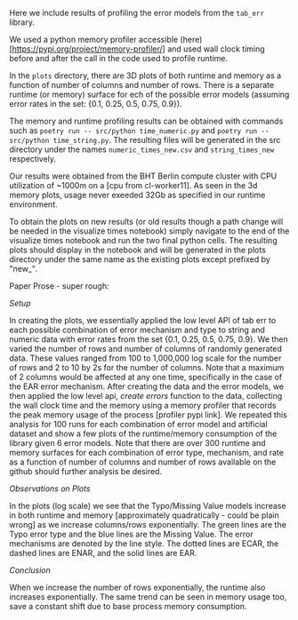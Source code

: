 Here we include results of profiling the error models from the `tab_err` library.

We used a python memory profiler accessible (here)[https://pypi.org/project/memory-profiler/] and used wall clock timing before and after the call in the code used to profile runtime.

In the `plots` directory, there are 3D plots of both runtime and memory as a function of number of columns and number of rows. There is a separate runtime (or memory) surface for ech of the possible error models (assuming error rates in the set: {0.1, 0.25, 0.5, 0.75, 0.9}).

The memory and runtime profiling results can be obtained with commands such as `poetry run -- src/python time_numeric.py` and `poetry run -- src/python time_string.py`. The resulting files will be generated in the src directory under the names `numeric_times_new.csv` and `string_times_new` respectively.

Our results were obtained from the BHT Berlin compute cluster with CPU utilization of ~1000m on a [cpu from cl-worker11]. As seen in the 3d memory plots, usage never exeeded 32Gb as specified in our runtime environment.

To obtain the plots on new results (or old results though a path change will be needed in the visualize times notebook) simply navigate to the end of the visualize times notebook and run the two final python cells. The resulting plots should display in the notebook and will be generated in the plots directory under the same name as the existing plots except prefixed by "new_".


Paper Prose - super rough:

*Setup*

In creating the plots, we essentially applied the low level API of tab err to each possible combination of error mechanism and type to string and numeric data with error rates from the set {0.1, 0.25, 0.5, 0.75, 0.9}. We then varied the number of rows and number of columns of randomly generated data. These values ranged from 100 to 1,000,000 log scale for the number of rows and 2 to 10 by 2s for the number of columns. Note that a maximum of 2 columns would be affected at any one time, specifically in the case of the EAR error mechanism. After creating the data and the error models, we then applied the low level api, *create errors* function to the data, collecting the wall clock time and the memory using a memory profiler that records the peak memory usage of the process [profiler pypi link]. We repeated this analysis for 100 runs for each combination of error model and artificial dataset and show a few plots of the runtime/memory consumption of the library given 6 error models. Note that there are over 300 runtime and memory surfaces for each combination of error type, mechanism, and rate as a function of number of columns and number of rows available on the github should further analysis be desired. 


*Observations on Plots*

In the plots (log scale) we see that the Typo/Missing Value models increase in both runtime and memory [approximately quadratically - could be plain wrong] as we increase columns/rows exponentially. The green lines are the Typo error type and the blue lines are the Missing Value. The error mechanisms are denoted by the line style. The dotted lines are ECAR, the dashed lines are ENAR, and the solid lines are EAR.


*Conclusion*

When we increase the number of rows exponentially, the runtime also increases exponentially. The same trend can be seen in memory usage too, save a constant shift due to base process memory consumption.

